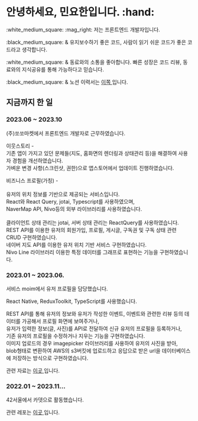 <h1> 안녕하세요, 민요한입니다. :hand: </h1>
<p> :white_medium_square: :mag_right: 저는 프론트엔드 개발자입니다.</p>
 <p>:black_medium_square: & 유지보수하기 좋은 코드, 사람이 읽기 쉬운 코드가 좋은 코드라고 생각합니다. </p>
  <p> :white_medium_square: & 동료와의 소통을 좋아합니다. 빠른 성장은 코드 리뷰, 동료와의 지식공유를 통해 가능하다고 믿습니다. </p>
   <p>:black_medium_square: & 노션 이력서는 <a href="https://cheddar-appeal-ee8.notion.site/ad4a6ac2b83d476b91ac307d6f2510a7?pvs=4">이쪽 </a> 입니다. </p>


 <h2>지금까지 한 일</h2>
  <h3>2023.06 ~ 2023.10</h3>
  <p>(주)쏘쏘마켓에서 프론트엔드 개발자로 근무하였습니다.</p>
  <p>이웃스토리 - <br>
   기존 앱이 가지고 있던 문제들(지도, 홈화면의 렌더링과 상태관리 등)을 해결하여 사용자 경험을 개선하였습니다.<br>
   가벼운 변경 사항(스크린샷, 권한)으로 앱스토어에서 업데이트 진행하였습니다.
  </p>
   <p>비즈니스 프로필(가칭) - <br>
   <br>
   유저의 위치 정보를 기반으로 제공되는 서비스입니다.<br>
   React와 React Query, jotai, Typescript를 사용하였으며,<br>
   NaverMap API, Nivo등의 외부 라이브러리를 사용하였습니다. <br><br>
   클라이언트 상태 관리는 jotai, 서버 상태 관리는 ReactQuery를 사용하였습니다.<br>
   REST API를 이용한 유저의 회원가입, 프로필, 게시글, 구독권 및 구독 상태 관련 CRUD 구현하였습니다.<br>
   네이버 지도 API를 이용한 유저 위치 기반 서비스 구현하였습니다.<br>
   Nivo Line 라이브러리 이용한 특정 데이터를 그래프로 표현하는 기능을 구현하였습니다.<br>
  </p>
 <h3>2023.01 ~ 2023.06.</h3>
  <p>서비스 moim에서 유저 프로필을 담당했습니다.</p>
  <p>React Native, ReduxToolkit, TypeScript를 사용했습니다.</p>
  <p>REST API를 통해 유저의 정보와 유저가 작성한 이벤트, 이벤트와 관련한 리뷰 등의 데이터를 가공해서 프로필 화면에 보여주거나,<br>
   유저가 입력한 정보(글, 사진)를 API로 전달하여 신규 유저의 프로필을 등록하거나,<br>
   기존 유저의 프로필을 수정하거나 지우는 기능을 구현하였습니다. <br>
   이미지 업로드의 경우 imagepicker 라이브러리를 사용하여 유저의 사진을 받아, <br>
   blob형태로 변환하여 AWS의 s3버킷에 업로드하고 응답으로 받은 url을 데이터베이스에 저장하는 방식으로 구현하였습니다.
  </p>
  <p>관련 자료는 <a href="https://cheddar-appeal-ee8.notion.site/About-Moim-f2a85a9933fc4a628851d77ff57de7f3"> 이곳 </a>입니다. </p>
  
 <h3>2022.01 ~ 2023.11...</h3>
 <p>42서울에서 카뎃으로 활동했습니다.</p>
  <p>관련 레포는 <a href="https://github.com/Hello-IAN/42Course"> 이곳 </a>입니다. </p>


